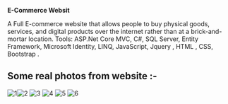 **E-Commerce Websit**


A Full E-commerce website that allows people to buy physical goods, services, and digital products over the internet rather than at a brick-and-mortar location. Tools: ASP.Net Core MVC, C#, SQL Server, Entity Framework, Microsoft Identity, LINQ, JavaScript, Jquery , HTML , CSS, Bootstrap .

## Some real photos from website :-
![1](https://user-images.githubusercontent.com/43557035/162190783-04a576cf-9d87-4a6b-be74-3cc7ea972119.PNG)![2](https://user-images.githubusercontent.com/43557035/162190958-14ea29d4-98b7-4d7e-8cf1-4d9a244f8c3c.PNG)
![3](https://user-images.githubusercontent.com/43557035/162191018-471fa462-7cd3-45e3-bdab-5a97bc5137b3.PNG)
![4](https://user-images.githubusercontent.com/43557035/162191083-dfe9ec87-d91d-4fd2-bc24-61ac61367ae4.PNG)
![5](https://user-images.githubusercontent.com/43557035/162191166-723dd8f8-9098-4bc6-805c-2afda99c4c8c.PNG)
![6](https://user-images.githubusercontent.com/43557035/162191250-b1334235-7cbc-455c-8234-3cb0d383e4c6.PNG)

